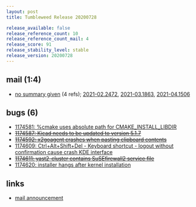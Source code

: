 ```yaml
---
layout: post
title: Tumbleweed Release 20200728

release_available: false
release_reference_count: 10
release_reference_count_mail: 4
release_score: 91
release_stability_level: stable
release_version: 20200728
---
```


## mail (1:4)

- [no summary given](https://github.com/boombatower/tumbleweed-review/issues/10) (4 refs); [2021-02.2472](https://github.com/boombatower/tumbleweed-review/issues/10), [2021-03.1863](https://github.com/boombatower/tumbleweed-review/issues/10), [2021-04.1506](https://github.com/boombatower/tumbleweed-review/issues/10)

## bugs (6)

<!--more-->

- [1174581: %cmake uses absolute path for CMAKE_INSTALL_LIBDIR](https://bugzilla.opensuse.org/show_bug.cgi?id=1174581)
- ~~[1174587: Kicad needs to be updated to version 5.1.7](https://bugzilla.opensuse.org/show_bug.cgi?id=1174587)~~
- ~~[1174592: x2goagent crashes when pasting clipboard contents](https://bugzilla.opensuse.org/show_bug.cgi?id=1174592)~~
- [1174609: Ctrl+Alt+Shift+Del - Keyboard shortcut - logout without confirmation cause crash KDE interface](https://bugzilla.opensuse.org/show_bug.cgi?id=1174609)
- ~~[1174611: yast2-cluster contains SuSEfirewall2 service file](https://bugzilla.opensuse.org/show_bug.cgi?id=1174611)~~
- [1174620: installer hangs after kernel installation](https://bugzilla.opensuse.org/show_bug.cgi?id=1174620)



## links

- [mail announcement](https://github.com/boombatower/tumbleweed-review/issues/10)
